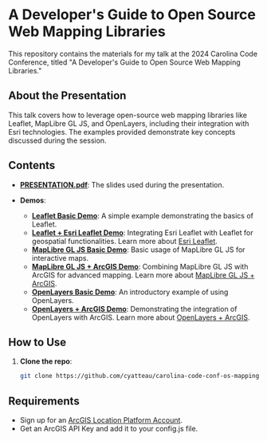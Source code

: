 # A Developer's Guide to Open Source Web Mapping Libraries

This repository contains the materials for my talk at the 2024 Carolina Code Conference, titled "A Developer's Guide to Open Source Web Mapping Libraries."

## About the Presentation
This talk covers how to leverage open-source web mapping libraries like Leaflet, MapLibre GL JS, and OpenLayers, including their integration with Esri technologies. The examples provided demonstrate key concepts discussed during the session.

## Contents

- **[PRESENTATION.pdf](https://github.com/cyatteau/carolina-code-conf-os-mapping/blob/main/PRESENTATION.pdf)**: The slides used during the presentation.
  
- **Demos**:
  - **[Leaflet Basic Demo](https://github.com/cyatteau/carolina-code-conf-os-mapping/blob/main/leaflet.html)**: A simple example demonstrating the basics of Leaflet.
  - **[Leaflet + Esri Leaflet Demo](https://github.com/cyatteau/carolina-code-conf-os-mapping/blob/main/esri-leaflet.html)**: Integrating Esri Leaflet with Leaflet for geospatial functionalities. Learn more about [Esri Leaflet](https://developers.arcgis.com/esri-leaflet/).
  - **[MapLibre GL JS Basic Demo](https://github.com/cyatteau/carolina-code-conf-os-mapping/blob/main/maplibre.html)**: Basic usage of MapLibre GL JS for interactive maps.
  - **[MapLibre GL JS + ArcGIS Demo](https://github.com/cyatteau/carolina-code-conf-os-mapping/blob/main/maplibre-arcgis.html)**: Combining MapLibre GL JS with ArcGIS for advanced mapping. Learn more about [MapLibre GL JS + ArcGIS](https://developers.arcgis.com/maplibre-gl-js/).
  - **[OpenLayers Basic Demo](https://github.com/cyatteau/carolina-code-conf-os-mapping/blob/main/openlayers.html)**: An introductory example of using OpenLayers.
  - **[OpenLayers + ArcGIS Demo](https://github.com/cyatteau/carolina-code-conf-os-mapping/blob/main/openlayers-arcgis.html)**: Demonstrating the integration of OpenLayers with ArcGIS. Learn more about [OpenLayers + ArcGIS](https://developers.arcgis.com/openlayers/).

## How to Use

1. **Clone the repo**:  
   ```bash
   git clone https://github.com/cyatteau/carolina-code-conf-os-mapping.git

## Requirements <a name="req"></a>

- Sign up for an [ArcGIS Location Platform Account](https://location.arcgis.com/sign-up/).
- Get an ArcGIS API Key and add it to your config.js file.

